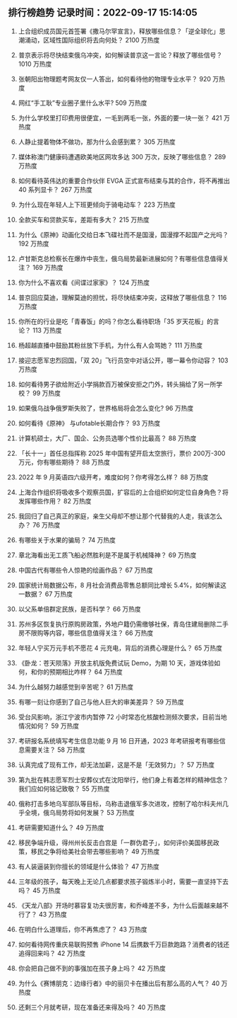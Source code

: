 
## 排行榜趋势 记录时间：2022-09-17 15:14:05
  
  1. 上合组织成员国元首签署《撒马尔罕宣言》，释放哪些信息？「逆全球化」思潮涌动，区域性国际组织将去向何处？ 2100 万热度
    
  2. 普京表示将尽快结束俄乌冲突，如何解读普京这一言论？释放了哪些信号？ 1010 万热度
    
  3. 张朝阳出物理题考网友仅一人答出，如何看待他的物理专业水平？ 920 万热度
    
  4. 网红“手工耿”专业圈子里什么水平? 509 万热度
    
  5. 为什么学校里打印费用很便宜，一毛到两毛一张，外面的要一块一张？ 421 万热度
    
  6. 人静止提着物体不做功，那为什么会感到累？ 305 万热度
    
  7. 媒体称澳门健康码遭遇欧美地区网攻多达 300 万次，反映了哪些信息？ 289 万热度
    
  8. 如何看待英伟达的重要合作伙伴 EVGA 正式宣布结束与其的合作，将不再推出 40 系列显卡？ 267 万热度
    
  9. 为什么现在年轻人上下班更倾向于骑电动车？ 223 万热度
    
  10. 全款买车和贷款买车，差距有多大？ 215 万热度
    
  11. 为什么《原神》动画化交给日本飞碟社而不是国漫，国漫撑不起国产之光吗？ 192 万热度
    
  12. 卢甘斯克总检察长在爆炸中丧生，俄乌局势最新进展如何？有哪些信息值得关注？ 169 万热度
    
  13. 你为什么不喜欢看《间谍过家家》？ 124 万热度
    
  14. 普京回应莫迪，理解莫迪的担忧，将尽快结束冲突，这释放了哪些信息？ 116 万热度
    
  15. 你所在的行业是吃「青春饭」的吗？你怎么看待职场「35 岁天花板」的言论？ 113 万热度
    
  16. 杨超越直播中鼓励其粉丝放下手机，为什么有人会骂她？ 111 万热度
    
  17. 接迎志愿军忠烈回国，「双 20」飞行员空中对话公开，哪一幕令你动容？ 103 万热度
    
  18. 如何看待男子欲给附近小学捐款百万被保安拒之门外，转头捐给了另一所学校？ 99 万热度
    
  19. 如果俄乌战争俄罗斯失败了，世界格局将会怎么变化? 96 万热度
    
  20. 如何看待《原神》 与ufotable长期合作？ 93 万热度
    
  21. 计算机硕士，大厂、国企、公务员选哪个性价比最高？ 88 万热度
    
  22. 「长十一」首任总指挥称 2025 年中国有望开启太空旅行，票价 200万-300 万元，你有哪些期待？ 88 万热度
    
  23. 2022 年 9 月英语四六级开考，难度如何？你考得怎么样？ 88 万热度
    
  24. 上海合作组织将吸收多个观察员国，扩容后的上合组织如何定位自身角色？将发挥哪些作用？ 82 万热度
    
  25. 我回归了自己真正的家庭，亲生父母却不想让那个代替我的人走，我该怎么办？ 76 万热度
    
  26. 有哪些关于水果的骗局？ 74 万热度
    
  27. 章北海看出无工质飞船必然胜利是不是属于机械降神？ 69 万热度
    
  28. 中国古代有哪些令人惊艳的绘画作品？ 67 万热度
    
  29. 国家统计局数据公布，8 月社会消费品零售总额同比增长 5.4%，如何解读这一数据？ 67 万热度
    
  30. 以父系单倍群定民族，是否科学？ 66 万热度
    
  31. 苏州多区恢复执行原购房政策，外地户籍仍需缴够社保，青岛住建局删除二手房不限购等内容，哪些信息值得关注？ 66 万热度
    
  32. 年轻人宁买万元手机不愿花 4 元充电，背后的消费心理是什么？ 65 万热度
    
  33. 《卧龙：苍天陨落》开放主机版免费试玩 Demo，为期 10 天，游戏体验如何，和你的预期相比咋样？ 64 万热度
    
  34. 为什么越努力越感觉到辛苦呢？ 61 万热度
    
  35. 有哪一刻让你感到了自己与他人巨大的审美差异？ 59 万热度
    
  36. 受台风影响，浙江宁波市内暂停 72 小时常态化核酸检测频次要求，目前当地情况如何？ 59 万热度
    
  37. 考研报名系统填写考生信息功能 9 月 16 日开通，2023 年考研报考有哪些信息需要关注？ 58 万热度
    
  38. 认真完成了现有工作，却无法加薪，这是不是「无效努力」？ 57 万热度
    
  39. 第九批在韩志愿军烈士安葬仪式在沈阳举行，他们身上有着怎样的精神信念？我们应如何铭记致敬？ 55 万热度
    
  40. 俄称打击多地乌军部队等目标，乌称击退俄军多次进攻，控制了哈尔科夫州几乎全境，俄乌局势将如何发展？ 53 万热度
    
  41. 考研需要知道什么？ 49 万热度
    
  42. 移民争端升级，得州州长反击白宫是「一群伪君子」，如何评价美国移民政策，移民之争将给美社会带去哪些影响？ 49 万热度
    
  43. 有人装逼装到你擅长的领域是什么体验？ 47 万热度
    
  44. 三年级的孩子，每天晚上无论几点都要求孩子锻炼半小时，需要一直坚持下去吗？ 45 万热度
    
  45. 《天龙八部》开场时慕容复功夫很厉害，和乔峰差不多，为什么后面越来越不行了？ 43 万热度
    
  46. 在明白什么道理后，你不再焦虑了？ 43 万热度
    
  47. 如何看待网传重庆易联购预售 iPhone 14 后携数千万巨款跑路？消费者的钱还追得回来吗？ 42 万热度
    
  48. 你会把自己做不到的事强加在孩子身上吗？ 42 万热度
    
  49. 为什么《赛博朋克：边缘行者》中的丽贝卡在播出后有那么高的人气？ 40 万热度
    
  50. 还剩三个月就考研，现在准备还来得及吗？ 40 万热度
    